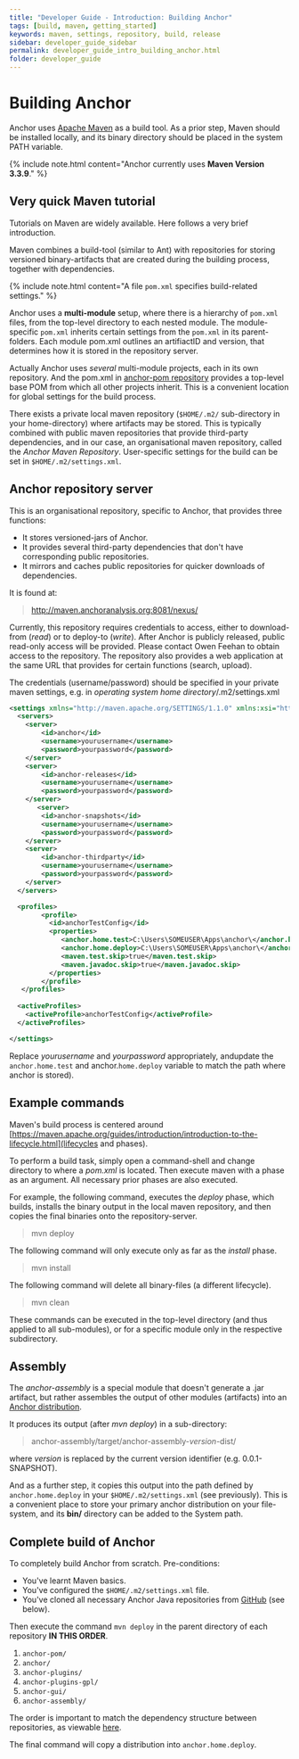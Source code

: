 ```yaml
---
title: "Developer Guide - Introduction: Building Anchor"
tags: [build, maven, getting_started]
keywords: maven, settings, repository, build, release
sidebar: developer_guide_sidebar
permalink: developer_guide_intro_building_anchor.html
folder: developer_guide
---
```


# Building Anchor

Anchor uses [Apache Maven](https://maven.apache.org/) as a build tool. As a prior step, Maven should be installed locally, and its binary directory should be placed in the system PATH variable.

{% include note.html content="Anchor currently uses **Maven Version 3.3.9**." %}

## Very quick Maven tutorial

Tutorials on Maven are widely available. Here follows a very brief introduction.

Maven combines a build-tool (similar to Ant) with repositories for storing versioned binary-artifacts that are created during the building process, together with dependencies.

{% include note.html content="A file `pom.xml` specifies build-related settings." %}

Anchor uses a **multi-module** setup, where there is a hierarchy of `pom.xml` files, from the top-level directory to each nested module. The module-specific `pom.xml` inherits certain settings from the `pom.xml` in its parent-folders.
Each module pom.xml outlines an artifiactID and version, that determines how it is stored in the repository server.

Actually Anchor uses *several* multi-module projects, each in its own repository. And the pom.xml in [anchor-pom repository](https://bitbucket.org/anchorimageanalysis/anchor-pom/src/master/) provides a top-level base POM from which all other projects inherit. This is a convenient location for global settings for the build process.

There exists a private local maven repository (`$HOME/.m2/` sub-directory in your home-directory) where artifacts may be stored. This is typically combined with public maven repositories that provide third-party dependencies, and in our case, an organisational maven repository, called the *Anchor Maven Repository*. User-specific settings for the build can be set in `$HOME/.m2/settings.xml`.

## Anchor repository server

This is an organisational repository, specific to Anchor, that provides three functions:

 * It stores versioned-jars of Anchor.
 * It provides several third-party dependencies that don't have corresponding public repositories.
 * It mirrors and caches public repositories for quicker downloads of dependencies.

It is found at:
> http://maven.anchoranalysis.org:8081/nexus/

Currently, this repository requires credentials to access, either to download-from (*read*) or to deploy-to (*write*). After Anchor is publicly released, public read-only access will be provided. Please contact Owen Feehan to obtain access to the repository.
The repository also provides a web application at the same URL that provides for certain functions (search, upload).

The credentials (username/password) should be specified in your private maven settings, e.g. in *operating system home directory*/.m2/settings.xml

```xml
<settings xmlns="http://maven.apache.org/SETTINGS/1.1.0" xmlns:xsi="http://www.w3.org/2001/XMLSchema-instance"  xsi:schemaLocation="http://maven.apache.org/SETTINGS/1.1.0 http://maven.apache.org/xsd/settings-1.1.0.xsd">
  <servers>
    <server>
		<id>anchor</id>
		<username>yourusername</username>
		<password>yourpassword</password>
	</server>
    <server>
		<id>anchor-releases</id>
		<username>yourusername</username>
		<password>yourpassword</password>
	</server>
       <server>
		<id>anchor-snapshots</id>
		<username>yourusername</username>
		<password>yourpassword</password>
	</server>
	<server>
		<id>anchor-thirdparty</id>
		<username>yourusername</username>
		<password>yourpassword</password>
	</server>
  </servers>

  <profiles>
	    <profile>
	      <id>anchorTestConfig</id>
	      <properties>
		     <anchor.home.test>C:\Users\SOMEUSER\Apps\anchor\</anchor.home.test>
		     <anchor.home.deploy>C:\Users\SOMEUSER\Apps\anchor\</anchor.home.deploy>
		     <maven.test.skip>true</maven.test.skip>
		     <maven.javadoc.skip>true</maven.javadoc.skip>
	      </properties>
	    </profile>
   </profiles>
 
  <activeProfiles>
	<activeProfile>anchorTestConfig</activeProfile>
  </activeProfiles>

</settings>
```

Replace *yourusername* and *yourpassword* appropriately, andupdate the ```anchor.home.test``` and anchor.```home.deploy``` variable to match the path where anchor is stored).


## Example commands

Maven's build process is centered around [https://maven.apache.org/guides/introduction/introduction-to-the-lifecycle.html](lifecycles and phases).

To perform a build task, simply open a command-shell and change directory to where a *pom.xml* is located. Then execute maven with a phase as an argument. All necessary prior phases are also executed.

For example, the following command, executes the *deploy* phase, which builds, installs the binary output in the local maven repository, and then copies the final binaries onto the repository-server.
> mvn deploy

The following command will only execute only as far as the *install* phase.
> mvn install

The following command will delete all binary-files (a different lifecycle).
> mvn clean

These commands can be executed in the top-level directory (and thus applied to all sub-modules), or for a specific module only in the respective subdirectory.


## Assembly

The *anchor-assembly* is a special module that doesn't generate a .jar artifact, but rather assembles the output of other modules (artifacts) into an [Anchor distribution](ARCHITECTURE.md).

It produces its output (after *mvn deploy*) in a sub-directory:
> anchor-assembly/target/anchor-assembly-*version*-dist/

where *version* is replaced by the current version identifier (e.g. 0.0.1-SNAPSHOT).

And as a further step, it copies this output into the path defined by ```anchor.home.deploy``` in your ```$HOME/.m2/settings.xml``` (see previously). This is a convenient place to store your primary anchor distribution on your file-system, and its **bin/** directory can be added to the System path.

## Complete build of Anchor

To completely build Anchor from scratch. Pre-conditions:

* You've learnt Maven basics.
* You've configured the ```$HOME/.m2/settings.xml``` file.
* You've cloned all necessary Anchor Java repositories from [GitHub](https://github.com/anchoranalysis/) (see below).

Then execute the command ```mvn deploy``` in the parent directory of each repository **IN THIS ORDER**.

1. `anchor-pom/`
2. `anchor/`
3. `anchor-plugins/`
4. `anchor-plugins-gpl/`
5. `anchor-gui/`
6. `anchor-assembly/`

The order is important to match the dependency structure between repositories, as viewable [here](https://bitbucket.org/anchorimageanalysis/anchor/wiki/Architecture%20of%20Anchor).

The final command will copy a distribution into ```anchor.home.deploy```.